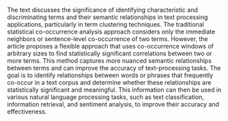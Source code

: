 The text discusses the significance of identifying characteristic and discriminating terms and their semantic relationships in text processing applications, particularly in term clustering techniques. The traditional statistical co-occurrence analysis approach considers only the immediate neighbors or sentence-level co-occurrence of two terms. However, the article proposes a flexible approach that uses co-occurrence windows of arbitrary sizes to find statistically significant correlations between two or more terms. This method captures more nuanced semantic relationships between terms and can improve the accuracy of text-processing tasks. The goal is to identify relationships between words or phrases that frequently co-occur in a text corpus and determine whether these relationships are statistically significant and meaningful. This information can then be used in various natural language processing tasks, such as text classification, information retrieval, and sentiment analysis, to improve their accuracy and effectiveness.

